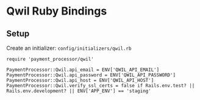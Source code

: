 # Qwil Ruby Bindings

## Setup

Create an initializer: `config/initializers/qwil.rb`

```
require 'payment_processor/qwil'

PaymentProcessor::Qwil.api_email = ENV['QWIL_API_EMAIL']
PaymentProcessor::Qwil.api_password = ENV['QWIL_API_PASSWORD']
PaymentProcessor::Qwil.api_host = ENV['QWIL_API_HOST']
PaymentProcessor::Qwil.verify_ssl_certs = false if Rails.env.test? || Rails.env.development? || ENV['APP_ENV'] == 'staging'
```

